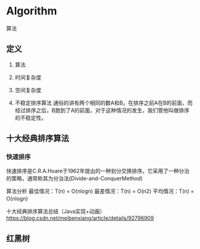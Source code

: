 # Algorithm
算法

## 定义
1. 算法

2. 时间复杂度

3. 空间复杂度

4. 不稳定排序算法
通俗的讲有两个相同的数A和B，在排序之前A在B的前面，而经过排序之后，B跑到了A的前面，对于这种情况的发生，我们管他叫做排序的不稳定性。


## 十大经典排序算法
### 快速排序
快速排序是C.R.A.Hoare于1962年提出的一种划分交换排序。它采用了一种分治的策略，通常称其为分治法(Divide-and-ConquerMethod)

算法分析
最佳情况：T(n) = O(nlogn)   最差情况：T(n) = O(n2)   平均情况：T(n) = O(nlogn)　

十大经典排序算法总结（Java实现+动画）
https://blog.csdn.net/meibenxiang/article/details/92796909



## 红黑树




















